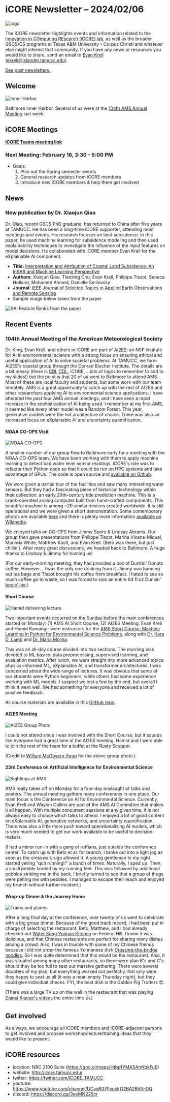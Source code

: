 # iCORE Newsletter – 2024/02/06

![logo](../img/logo_plain_sm.jpg)

The iCORE newsletter highlights events and information related to the [innovation in COmputing REsearch (iCORE) lab](https://icore.tamucc.edu/),
as well as the broader GSCS/CS programs at Texas A&M University - Corpus Christi and whatever else might interest that community.
If you have any news or resources you would like to share, send an email to [Evan Krell](https://scholar.google.com/citations?user=jLuwYGAAAAAJ&hl=en) (ekrell@islander.tamucc.edu).

[See past newsletters.](https://github.com/ekrell/icore_website/tree/main/news)

## Welcome

![Inner Harbor](../img/ams2024_1.jpg)

Baltimore Inner Harbor. Several of us were at the [104th AMS Annual Meeting](https://annual.ametsoc.org/index.cfm/2024/) last week.

## iCORE Meetings

**[iCORE Teams meeting link](https://teams.microsoft.com/l/meetup-join/19%3Ameeting_NzFjYmU3NWQtYWM4OS00ZGE3LTk1NWEtZjU4NDMzODE5ZWZi%40thread.v2/0?context=%7B%22Tid%22%3A%2234cbfaf1-67a6-4781-a9ca-514eb2550b66%22%2C%22Oid%22%3A%22994c008b-0707-4f3c-8ac0-73b65e733430%22%2C%22MessageId%22%3A%220%22%7D)**

### Next Meeting: February 16, 3:30 - 5:00 PM

- Goals:
  1. Plan out the Spring semester events
  2. General research updates from iCORE members
  3. Introduce new iCORE members & help them get involved
 
## News

### New publication by Dr. Xiaojun Qiao

Dr. Qiao, recent GSCS PhD graduate, has returned to China after five years at TAMUCC. 
He has been a long-time iCORE supporter, attending most meetings and events. 
His research focuses on land subsidence. In this paper, he used machine learning for subsidence modeling 
and then used explainability techniques to investigate the influence of the input features on model decisions. 
He collaborated with iCORE member Evan Krell for the eXplainable AI component.

- **Title:** [Interpretation and Attribution of Coastal Land Subsidence: An InSAR and Machine Learning Perspective](https://ieeexplore.ieee.org/abstract/document/10418467)
- **Authors:** Xiaojun Qiao, Tianxing Chu, Evan Krell, Philippe Tissot, Seneca Holland, Mohamed Ahmed, Danielle Smilovsky
- **Journal:** [IEEE Journal of Selected Topics in Applied Earth Observations and Remote Sensing](https://ieeexplore.ieee.org/xpl/RecentIssue.jsp?punumber=4609443)
- Sample image below taken from the paper

![XAI Feature Ranks from the paper](../img/xiaojun_xai.png)


## Recent Events

### 104th Annual Meeting of the American Meteorological Society

Dr. King, Evan Krell, and others in iCORE are part of [AI2ES](https://www.ai2es.org): an NSF institute for AI in environmental science with a strong focus on ensuring ethical and useful application of AI to solve societal problems. At TAMUCC, we form AI2ES's coastal group through the Conrad Blucher Institute. The details are a bit messy (there is [CBI](https://www.conradblucherinstitute.org/), [CDL](https://www.coastaldynamicslab.org/), iCORE, ...lots of logos to remember to add to my slides!) but the point is that 20 of us went to Baltimore to attend AMS. Most of these are local faculty and students, but some work with our team remotely. AMS is a great opportunity to catch up with the rest of AI2ES and other researchers applying AI to environmental science applications. I have attended the past four AMS annual meetings, and I have seen a rapid increase in the sophistication of AI being used. I remember at my first AMS, it seemed like every other model was a Random Forest. This year, generative models were the hot architecture of choice. There was also an increased focus on eXplainable AI and uncertainty quantification. 

#### NOAA CO-OPS Visit

![NOAA CO-OPS](../img/ams2024_2.jpg)

A smaller number of our group flew to Baltimore early for a meeting with the NOAA CO-OPS team. We have been working with them to apply machine learning to detect bad water level sensor readings. iCORE's role was to refactor their Python code so that it could be run on HPC systems and take advantage of GPUs. The code is open source and [available on Github](https://github.com/NOAA-CO-OPS/wlai-uf-hackathon-2023). 

We were given a partial tour of the facilities and saw many interesting water sensors. But they had a fascinating piece of historical technology within their collection: an early 20th-century tide prediction machine. This is a crank-operated analog computer built from hand-crafted components. This beautiful machine is among ~20 similar devices created worldwide. It is still operational and we were given a short demonstration. Some contemporary photos are available [here](https://tidesandcurrents.noaa.gov/predma2.html) and there is plenty more information [available on Wikipedia](https://en.wikipedia.org/wiki/Tide-Predicting_Machine_No._2). 

We enjoyed talks on CO-OPS from Jimmy Spore & Lindsay Abrams. Our group then gave presentations from Philippe Tissot, Marina Vicens-Miquel, Marinda White, Matthew Kastl, and Evan Krell. (Beto was there, but just chillin'). After many great discussions, we headed back to Baltimore. A huge thanks to Lindsay & Jimmy for hosting us!

(For our early-morning meeting, they had provided a box of Dunkin' Donuts coffee. However... I was the only one drinking from it. Jimmy was handing out tea bags and Tissot brought his coffee from breakfast. I hated to see so much coffee go to waste, so I was forced to solo an entire 64 fl oz Dunkin' [box o' joe](https://www.grubhub.com/restaurant/dunkin-6093-saratoga-blvd-corpus-christi/2134545/menu-item/7821149144?menu-item-options=).)

#### Short Course

![Hamid delivering lecture](../img/ams2024_3.jpg)

Two important events occurred on the Sunday before the main conferences started on Monday: (1) AMS AI Short Course, (2) AI2ES Meeting. 
Evan Krell and Hamid Kamangir were instructors for the [AMS Short Course: Machine Learning in Python for Environmental Science Problems](https://www.ametsoc.org/index.cfm/ams/education-careers/careers/professional-development/short-courses/machine-learning-in-python-for-environmental-science-problems2/),
along with [Dr. Kara D. Lamb](https://datascience.columbia.edu/people/kara-lamb/) and [Dr. Maria Molina](https://mariajmolina.github.io/). 

This was an all-day course divided into two sections. The morning was devoted to ML basics: data preprocessing, supervised learning, and evaluation metrics. After lunch, we went straight into more advanced topics: physics-informed ML, eXplainable AI, and transformer architectures. I was concerned about the wide range of lectures. It was obvious that some of our students were Python beginners, while others had some experience working with ML models. I suspect we lost a few by the end, but overall I think it went well. We had something for everyone and received a lot of positive feedback. 

All course materials are available in this [GitHub repo](https://github.com/ekrell/ams_ai_shortcourse_2024).

#### AI2ES Meeting

![AI2ES Group Photo](../img/ams2024_4.jpg)

I could not attend since I was involved with the Short Course, but it sounds like everyone had a great time at the AI2ES meeting. Hamid and I were able to join the rest of the team for a buffet at the Rusty Scupper.

(Credit to [William McGovern-Fagg](https://www.linkedin.com/in/william-mcgovern-fagg-366387217/) for the above group photo.)

#### 23rd Conference on Artificial Intelligence for Environmental Science

![Sightings at AMS](../img/ams2024_5.jpg)

AMS really takes off on Monday for a four-day onslaught of talks and posters. The annual meeting gathers many conferences in one place. Our main focus is the Conference on AI for Environmental Science. Currently, Evan Krell and Waylon Collins are part of the AMS AI Committee that makes it all happen. With multiple concurrent sessions at any given time, it is not always easy to choose which talks to attend. I enjoyed a lot of good content on eXplainable AI, generative networks, and uncertainty quantification. There was also a little more push toward operationalizing AI models, which is very much needed to get our work available to be useful to decision-makers. 

(I had a minor run-in with a gang of ruffians, just outside the conference center. To catch up with Beto et al. for brunch, I broke out into a light jog as soon as the crosswalk sign allowed it. A young gentleman to my right started yelling "quit running!!" a bunch of times. Naturally, I sped up. Then, a small pebble landed by my running feet. This was followed by additional pebbles striking me in the back. I briefly turned to see that a group of thugs were pelting me with pebbles. I managed to escape their reach and enjoyed my brunch without further incident.)

#### Wrap-up Dinner & the Journey Home

![Trains and planes](../img/ams2024_6.jpg)

After a long final day at the conference, over twenty of us went to celebrate with a big group dinner. 
Because of my good track record, I had been put in charge of selecting the restaurant. 
Beto, Matthew, and I had already checked out [Water Song Yunnan Kitchen](https://www.watersongkitchen.com/) on Federal Hill.
I knew it was delicious, and that Chinese restaurants are perfect for sharing many dishes among a crowd. 
Also, I was in trouble with some of my Chinese friends because I did not order the famous Yunnanese dish [Crossing-the-bridge noodles](https://en.wikipedia.org/wiki/Crossing-the-bridge_noodles). So I was quite determined that this would be the restaurant. Also, it was situated among many other restaurants, so there were plan B's and C's should they be too full to seat our massive gathering. There were several doubters of my plan, but everything worked out perfectly. Not only were they happy to seat us all (it was a near-empty Thursday night), but they could give individual checks. FYI, the best dish is the Golden Pig Trotters :heart_eyes:.

(There was a large TV up on the wall in the restaurant that was playing [Dianxi Xiaoge's videos](https://www.youtube.com/channel/UCQG_fzADCunBTV1KwjkfAQQ) the entire time :thumbsup:.)


## Get involved

As always, we encourage all iCORE members and iCORE-adjacent persons to get involved and propose workshop/lecture/training ideas that they would like to present.

## iCORE resources

- location: NRC 2100 Suite (https://goo.gl/maps/Htbp1YMASAmYqkFu9)
- website: http://icore.tamucc.edu/
- twitter: https://twitter.com/ICORE_TAMUCC
- youtube: https://www.youtube.com/channel/UCvsK07PvushTI2BA2BhN-DQ
- discord: https://discord.gg/3eeMN229cr
